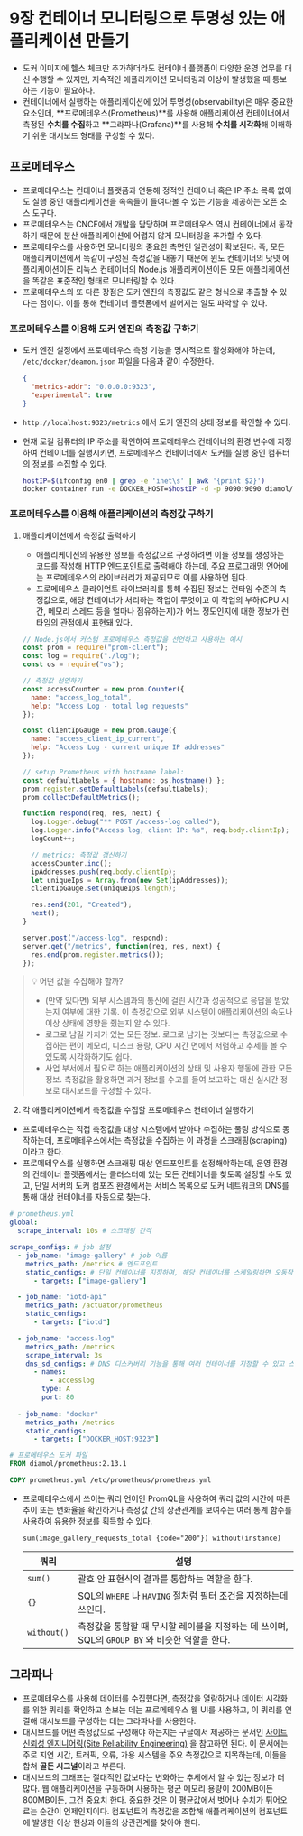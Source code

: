 # 9장 컨테이너 모니터링으로 투명성 있는 애플리케이션 만들기

* 도커 이미지에 헬스 체크만 추가하더라도 컨테이너 플랫폼이 다양한 운영 업무를 대신 수행할 수 있지만, 지속적인 애플리케이션 모니터링과 이상이 발생했을 때 통보하는 기능이 필요하다.
* 컨테이너에서 실행하는 애플리케이션에 있어 투명성(observability)은 매우 중요한 요소인데, **프로메테우스(Prometheus)**를 사용해 애플리케이션 컨테이너에서 측정된 **수치를 수집**하고 **그라파나(Grafana)**를 사용해 **수치를 시각화**해 이해하기 쉬운 대시보드 형태를 구성할 수 있다.



## 프로메테우스

* 프로메테우스는 컨테이너 플랫폼과 연동해 정적인 컨테이너 혹은 IP 주소 목록 없이도 실행 중인 애플리케이션을 속속들이 들여다볼 수 있는 기능을 제공하는 오픈 소스 도구다.
* 프로메테우스는 CNCF에서 개발을 담당하며 프로메테우스 역시 컨테이너에서 동작하기 때문에 분산 애플리케이션에 어렵지 않게 모니터링을 추가할 수 있다.
* 프로메테우스를 사용하면 모니터링의 중요한 측면인 일관성이 확보된다. 즉, 모든 애플리케이션에서 똑같이 구성된 측정값을 내놓기 때문에 윈도 컨테이너의 닷넷 에플리케이션이든 리눅스 컨테이너의 Node.js 애플리케이션이든 모든 애플리케이션을 똑같은 표준적인 형태로 모니터링할 수 있다.
* 프로메테우스의 또 다른 장점은 도커 엔진의 측정값도 같은 형식으로 추출할 수 있다는 점이다. 이를 통해 컨테이너 플랫폼에서 벌어지는 일도 파악할 수 있다.

### 프로메테우스를 이용해 도커 엔진의 측정값 구하기

* 도커 엔진 설정에서 프로메테우스 측정 기능을 명시적으로 활성화해야 하는데, `/etc/docker/deamon.json` 파일을 다음과 같이 수정한다.

  ```json
  {
    "metrics-addr": "0.0.0.0:9323",
    "experimental": true
  }
  ```

* `http://localhost:9323/metrics` 에서 도커 엔진의 상태 정보를 확인할 수 있다.

* 현재 로컬 컴퓨터의 IP 주소를 확인하여 프로메테우스 컨테이너의 환경 변수에 지정하여 컨테이너를 실행시키면, 프로메테우스 컨테이너에서 도커를 실행 중인 컴퓨터의 정보를 수집할 수 있다.

  ```sh
  hostIP=$(ifconfig en0 | grep -e 'inet\s' | awk '{print $2}')
  docker container run -e DOCKER_HOST=$hostIP -d -p 9090:9090 diamol/prometheus:2.13.1
  ```

### 프로메테우스를 이용해 애플리케이션의 측정값 구하기

1. 애플리케이션에서 측정값 출력하기

   * 애플리케이션의 유용한 정보를 측정값으로 구성하려면 이들 정보를 생성하는 코드를 작성해 HTTP 엔드포인트로 출력해야 하는데, 주요 프로그래밍 언어에는 프로메테우스의 라이브러리가 제공되므로 이를 사용하면 된다.
   * 프로메테우스 클라이언트 라이브러리를 통해 수집된 정보는 런타임 수준의 측정값으로, 해당 컨테이너가 처리하는 작업이 무엇이고 이 작업의 부하(CPU 시간, 메모리 스레드 등을 얼마나 점유하는지)가 어느 정도인지에 대한 정보가 런타임의 관점에서 표현돼 있다.

   ```js
   // Node.js에서 커스텀 프로메테우스 측정값을 선언하고 사용하는 예시
   const prom = require("prom-client");
   const log = require("./log");
   const os = require("os");
   
   // 측정값 선언하기
   const accessCounter = new prom.Counter({
     name: "access_log_total",
     help: "Access Log - total log requests"
   });
   
   const clientIpGauge = new prom.Gauge({
     name: "access_client_ip_current",
     help: "Access Log - current unique IP addresses"
   });
   
   // setup Prometheus with hostname label:
   const defaultLabels = { hostname: os.hostname() };
   prom.register.setDefaultLabels(defaultLabels);
   prom.collectDefaultMetrics();
   
   function respond(req, res, next) {
     log.Logger.debug("** POST /access-log called");
     log.Logger.info("Access log, client IP: %s", req.body.clientIp);
     logCount++;
   
     // metrics: 측정값 갱신하기
     accessCounter.inc();
     ipAddresses.push(req.body.clientIp);
     let uniqueIps = Array.from(new Set(ipAddresses));
     clientIpGauge.set(uniqueIps.length);
   
     res.send(201, "Created");
     next();
   }
   
   server.post("/access-log", respond);
   server.get("/metrics", function(req, res, next) {
     res.end(prom.register.metrics());
   });
   ```

> 💡 어떤 값을 수집해야 할까?
>
> * (만약 있다면) 외부 시스템과의 통신에 걸린 시간과 성공적으로 응답을 받았는지 여부에 대한 기록. 이 측정값으로 외부 시스템이 애플리케이션의 속도나 이상 상태에 영향을 줬는지 알 수 있다.
> * 로그로 남길 가치가 있는 모든 정보. 로그로 남기는 것보다는 측정값으로 수집하는 편이 메모리, 디스크 용량, CPU 시간 면에서 저렴하고 추세를 볼 수 있도록 시각화하기도 쉽다.
> * 사업 부서에서 필요로 하는 애플리케이션의 상태 및 사용자 행동에 관한 모든 정보. 측정값을 활용하면 과거 정보를 수고를 들여 보고하는 대신 실시간 정보로 대시보드를 구성할 수 있다.

2. 각 애플리케이션에서 측정값을 수집할 프로메테우스 컨테이너 실행하기

* 프로메테우스는 직접 측정값을 대상 시스템에서 받아다 수집하는 풀링 방식으로 동작하는데, 프로메테우스에서는 측정값을 수집하는 이 과정을 스크래핑(scraping)이라고 한다.
* 프로메테우스를 실행하면 스크래핑 대상 엔드포인트를 설정해야하는데, 운영 환경의 컨테이너 플랫폼에서는 클러스터에 있는 모든 컨테이너를 찾도록 설정할 수도 있고, 단일 서버의 도커 컴포즈 환경에서는 서비스 목록으로 도커 네트워크의 DNS를 통해 대상 컨테이너를 자동으로 찾는다.

```yaml
# prometheus.yml
global:
  scrape_interval: 10s # 스크래핑 간격

scrape_configs: # job 설정
  - job_name: "image-gallery" # job 이름
    metrics_path: /metrics # 엔드포인트
    static_configs: # 단일 컨테이너를 지정하며, 해당 컨테이너를 스케일링하면 오동작할 수 있다.
      - targets: ["image-gallery"]

  - job_name: "iotd-api"
    metrics_path: /actuator/prometheus
    static_configs:
      - targets: ["iotd"]

  - job_name: "access-log"
    metrics_path: /metrics
    scrape_interval: 3s
    dns_sd_configs: # DNS 디스커버리 기능을 통해 여러 컨테이너를 지정할 수 있고 스케일링에 유연하다.
      - names:
          - accesslog
        type: A
        port: 80
        
  - job_name: "docker"
    metrics_path: /metrics
    static_configs:
      - targets: ["DOCKER_HOST:9323"]
```

```dockerfile
# 프로메테우스 도커 파일
FROM diamol/prometheus:2.13.1

COPY prometheus.yml /etc/prometheus/prometheus.yml
```

* 프로메테우스에서 쓰이는 쿼리 언어인 PromQL을 사용하여 쿼리 값의 시간에 따른 추이 또는 변화율을 확인하거나 측정값 간의 상관관계를 보여주는 여러 통계 함수를 사용하여 유용한 정보를 획득할 수 있다.

  ```
  sum(image_gallery_requests_total {code="200"}) without(instance)
  ```

  | 쿼리        | 설명                                                         |
  | ----------- | ------------------------------------------------------------ |
  | `sum()`     | 괄호 안 표현식의 결과를 통합하는 역할을 한다.                |
  | `{}`        | SQL의 `WHERE` 나 `HAVING` 절처럼 필터 조건을 지정하는데 쓰인다. |
  | `without()` | 측정값을 통합할 때 무시할 레이블을 지정하는 데 쓰이며, SQL의 `GROUP BY` 와 비슷한 역할을 한다. |




## 그라파나

* 프로메테우스를 사용해 데이터를 수집했다면, 측정값을 열람하거나 데이터 시각화를 위한 쿼리를 확인하고 손보는 데는 프로메테우스 웹 UI를 사용하고, 이 쿼리를 연결해 대시보드를 구성하는 데는 그라파나를 사용한다.
* 대시보드를 어떤 측정값으로 구성해야 하는지는 구글에서 제공하는 문서인 [사이트 신뢰성 엔지니어링(Site Reliability Engineering)](https://sre.google/) 을 참고하면 된다. 이 문서에는 주로 지연 시간, 트래픽, 오류, 가용 시스템을 주요 측정값으로 지목하는데, 이들을 합쳐 **골든 시그널**이라고 부른다.
* 대시보드의 그래프는 절대적인 값보다는 변화하는 추세에서 알 수 있는 정보가 더 많다. 웹 애플리케이션을 구동하며 사용하는 평균 메모리 용량이 200MB이든 800MB이든, 그건 중요치 한다. 중요한 것은 이 평균값에서 벗어나 수치가 튀어오르는 순간이 언제인지이다. 컴포넌트의 측정값을 조합해 애플리케이션의 컴포넌트에 발생한 이상 현상과 이들의 상관관계를 찾아야 한다.

